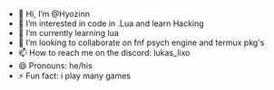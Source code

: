 - 👋 Hi, I’m @Hyozinn
- 👀 I’m interested in code in .Lua and learn Hacking
- 🌱 I’m currently learning lua
- 💞️ I’m looking to collaborate on fnf psych engine and termux pkg's
- 📫 How to reach me on the discord: lukas_lixo
- 😄 Pronouns: he/his
- ⚡ Fun fact: i play many games

<!---
Hyozinn/Hyozinn is a ✨ special ✨ repository because its `README.md` (this file) appears on your GitHub profile.
You can click the Preview link to take a look at your changes.
--->

